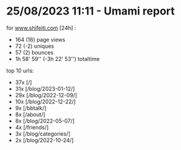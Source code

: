 # 25/08/2023 11:11 - Umami report
for www.shifeiti.com [24h] :

 - 164 (16) page views
 - 72 (-2) uniques
 - 57 (2) bounces
 - 1h 58' 59'' (-3h 22' 53'') totaltime


top 10 urls:
 - 37x [/]
 - 31x [/blog/2023-01-12/]
 - 29x [/blog/2022-12-09/]
 - 10x [/blog/2022-12-22/]
 - 9x [/bbtalk/]
 - 8x [/about/]
 - 8x [/blog/2022-05-07/]
 - 4x [/friends/]
 - 3x [/blog/categories/]
 - 2x [/blog/2022-10-24/]


